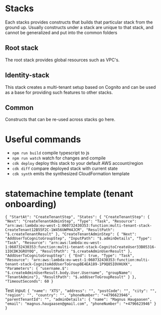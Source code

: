 # Stacks

Each stacks provides constructs that builds that particular stack from the ground up. Usually constructs under a stack are unique to that stack, and cannot be generalized and put into the common folders

## Root stack

The root stack provides global resources such as VPC's.

## Identity-stack

This stack creates a multi-tenant setup based on Cognito and can be used as a base for providing such features to other stacks.

## Common

Constructs that can be re-used across stacks go here.

# Useful commands

-   `npm run build` compile typescript to js
-   `npm run watch` watch for changes and compile
-   `cdk deploy` deploy this stack to your default AWS account/region
-   `cdk diff` compare deployed stack with current state
-   `cdk synth` emits the synthesized CloudFormation template

# statemachine template (tenant onboarding)

`{ "StartAt": "CreateTenantStep", "States": { "CreateTenantStep": { "Next": "CreateTenantAdminStep", "Type": "Task", "Resource": "arn:aws:lambda:eu-west-1:060732430353:function:multi-tenant-stack-CreateTenant12B55F2C-1W456UWPH4JCM", "ResultPath": "$.createTenantResult" }, "CreateTenantAdminStep": { "Next": "AddUserToCognitoGroupStep", "InputPath": "$.adminDetails", "Type": "Task", "Resource": "arn:aws:lambda:eu-west-1:060732430353:function:multi-tenant-stack-CognitoCreateUser33B05316-1IOCDK3GROY0Q", "ResultPath": "$.createAdminUserResult" }, "AddUserToCognitoGroupStep": { "End": true, "Type": "Task", "Resource": "arn:aws:lambda:eu-west-1:060732430353:function:multi-tenant-stack-CognitoAddUserToGroupBE4EA189-1P9Q85IOVHUXK", "Parameters": { "username.$": "$.createAdminUserResult.body.User.Username", "groupName": "TenantAdmins"}, "ResultPath": "$.addUserToGroupResult" } }, "TimeoutSeconds": 60 }`

Test input:
`{ "name": "XTS", "address": "", "postCode": "", "city": "", "region": "", "country": "", "phoneNumber": "+4796623946", "parentTenantId": "", "adminDetails": { "name": "Magnus Haugaasen", "email": "magnus.haugaasen@gmail.com", "phoneNumber": "+4796623946" } }`
